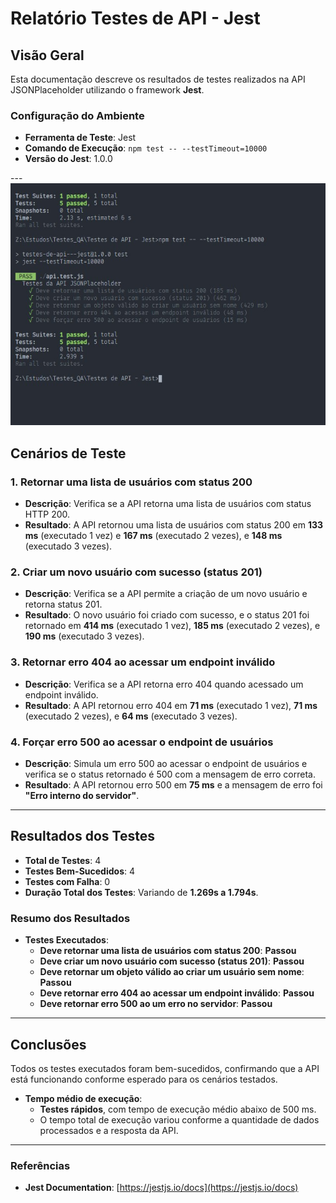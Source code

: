 # **Relatório Testes de API - Jest**

## **Visão Geral**

Esta documentação descreve os resultados de testes realizados na API JSONPlaceholder utilizando o framework **Jest**.

### **Configuração do Ambiente**
- **Ferramenta de Teste**: Jest
- **Comando de Execução**: `npm test -- --testTimeout=10000`
- **Versão do Jest**: 1.0.0

---![Descrição da Imagem](test.jpg)

## **Cenários de Teste**

### 1. **Retornar uma lista de usuários com status 200**
- **Descrição**: Verifica se a API retorna uma lista de usuários com status HTTP 200.
- **Resultado**: A API retornou uma lista de usuários com status 200 em **133 ms** (executado 1 vez) e **167 ms** (executado 2 vezes), e **148 ms** (executado 3 vezes).

### 2. **Criar um novo usuário com sucesso (status 201)**
- **Descrição**: Verifica se a API permite a criação de um novo usuário e retorna status 201.
- **Resultado**: O novo usuário foi criado com sucesso, e o status 201 foi retornado em **414 ms** (executado 1 vez), **185 ms** (executado 2 vezes), e **190 ms** (executado 3 vezes).

### 3. **Retornar erro 404 ao acessar um endpoint inválido**
- **Descrição**: Verifica se a API retorna erro 404 quando acessado um endpoint inválido.
- **Resultado**: A API retornou erro 404 em **71 ms** (executado 1 vez), **71 ms** (executado 2 vezes), e **64 ms** (executado 3 vezes).

### 4. **Forçar erro 500 ao acessar o endpoint de usuários**
- **Descrição**: Simula um erro 500 ao acessar o endpoint de usuários e verifica se o status retornado é 500 com a mensagem de erro correta.
- **Resultado**: A API retornou erro 500 em **75 ms** e a mensagem de erro foi **"Erro interno do servidor"**.


---

## **Resultados dos Testes**

- **Total de Testes**: 4
- **Testes Bem-Sucedidos**: 4
- **Testes com Falha**: 0
- **Duração Total dos Testes**: Variando de **1.269s a 1.794s**.

### **Resumo dos Resultados**
- **Testes Executados**:
  - **Deve retornar uma lista de usuários com status 200**: **Passou**
  - **Deve criar um novo usuário com sucesso (status 201)**: **Passou**
  - **Deve retornar um objeto válido ao criar um usuário sem nome**: **Passou**
  - **Deve retornar erro 404 ao acessar um endpoint inválido**: **Passou**
  - **Deve retornar erro 500 ao um erro no servidor**: **Passou**

---

## **Conclusões**
Todos os testes executados foram bem-sucedidos, confirmando que a API está funcionando conforme esperado para os cenários testados.

- **Tempo médio de execução**:
  - **Testes rápidos**, com tempo de execução médio abaixo de 500 ms.
  - O tempo total de execução variou conforme a quantidade de dados processados e a resposta da API.

---

### **Referências**
- **Jest Documentation**: [https://jestjs.io/docs](https://jestjs.io/docs)
